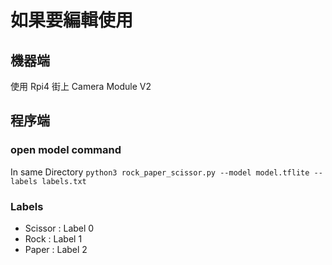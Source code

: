 # 如果要編輯使用

## 機器端
使用 Rpi4 街上 Camera Module V2

## 程序端
### open model command
In same Directory
`python3 rock_paper_scissor.py --model model.tflite --labels labels.txt`

### Labels
- Scissor : Label 0
- Rock : Label 1
- Paper : Label 2

